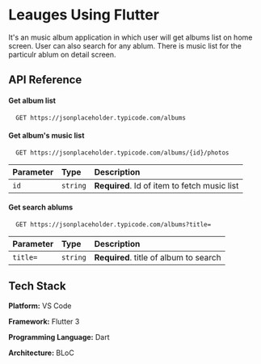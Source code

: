 
# Leauges Using Flutter

It's an music album application in which user will get albums list on home screen. User can also search for any ablum. There is music list for the particulr ablum on detail screen.


## API Reference

#### Get album list

```http
  GET https://jsonplaceholder.typicode.com/albums
```

#### Get album's music list

```http
  GET https://jsonplaceholder.typicode.com/albums/{id}/photos
```

| Parameter | Type     | Description                       |
| :-------- | :------- | :-------------------------------- |
| `id`      | `string` | **Required**. Id of item to fetch music list |

#### Get search ablums

```http
  GET https://jsonplaceholder.typicode.com/albums?title=
```

| Parameter | Type     | Description                       |
| :-------- | :------- | :-------------------------------- |
| `title=`      | `string` | **Required**. title of album to search |

## Tech Stack

**Platform:** VS Code

**Framework:** Flutter 3

**Programming Language:** Dart

**Architecture:** BLoC

